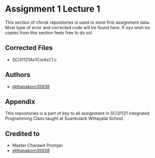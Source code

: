 
# Assignment 1 Lecture 1
This section of cforsk repositories is used to store first assignment data. Most type of error and corrected  code will be found here. If oyu wish tro copies from this section feels free to do so!




## Corrected Files
 - SCi31121As1CorAs1.1.c


## Authors

- [@thanakorn35938](https://www.github.com/thanakorn35938)


## Appendix

This repositories is a part of key to all assignment in SCi31121 Integrated Programming Class taught at Suankularb Wittayalai School.


## Credited to
- Master Charawit Promjan
- [@thanakorn35938](https://www.github.com/thanakorn35938)


